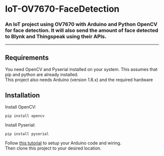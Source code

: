 # IoT-OV7670-FaceDetection

### An IoT project using OV7670 with Arduino and Python OpenCV for face detection. It will also send the amount of face detected to Blynk and Thingspeak using their APIs.

 <hr>

## Requirements
You need OpenCV and Pyserial installed on your system. This assumes that pip and python are already installed.
<br>
This project also needs Arduino (version 1.8.x) and the required hardware

## Installation
Install OpenCV:
```
pip install opencv
```
Install Pyserial:
```
pip install pyserial
```
Follow [this tutorial](https://circuitjournal.com/arduino-OV7670-to-pc#:~:text=How%20to%20Use%20OV7670%20Camera%20with%20Arduino.%201,connecting%20pixel%20data%20inputs.%20...%206%20Done%21%20) to setup your Arduino code and wiring.
<br>
Then clone this project to your desired location.


